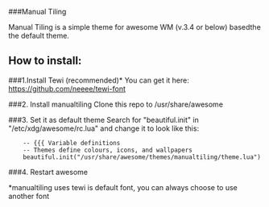 ###Manual Tiling

Manual Tiling is a simple theme for awesome WM (v.3.4 or below) basedthe the default theme.


How to install:
---------------
###1.Install Tewi (recommended)* 
	You can get it here:
	https://github.com/neeee/tewi-font

###2. Install manualtiling
	Clone this repo to /usr/share/awesome
	
###3. Set it as default theme
	Search for "beautiful.init" in "/etc/xdg/awesome/rc.lua" and change it to look like this:

		-- {{{ Variable definitions
		-- Themes define colours, icons, and wallpapers
		beautiful.init("/usr/share/awesome/themes/manualtiling/theme.lua")
		 

###4. Restart awesome

*manualtiling uses tewi is default font, you can always choose to use another font
